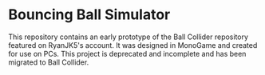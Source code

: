 # Bouncing Ball Simulator
This repository contains an early prototype of the Ball Collider repository featured on RyanJK5's account. It was designed in MonoGame and created for use on PCs. This project is deprecated and incomplete and has been migrated to Ball Collider.
